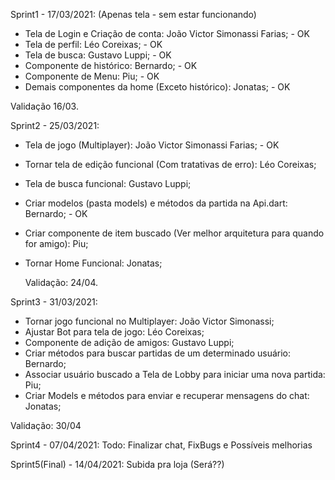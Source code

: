 Sprint1 - 17/03/2021:
(Apenas tela - sem estar funcionando)

 - Tela de Login e Criação de conta: João Victor Simonassi Farias; - OK
 - Tela de perfil: Léo Coreixas; - OK
 - Tela de busca: Gustavo Luppi; - OK
 - Componente de histórico: Bernardo; - OK
 - Componente de Menu: Piu; - OK
 - Demais componentes da home (Exceto histórico): Jonatas; - OK

 Validação 16/03.

Sprint2 - 25/03/2021:

 - Tela de jogo (Multiplayer): João Victor Simonassi Farias; - OK
 - Tornar tela de edição funcional (Com tratativas de erro): Léo Coreixas;
 - Tela de busca funcional: Gustavo Luppi;
 - Criar modelos (pasta models) e métodos da partida na Api.dart: Bernardo; - OK
 - Criar componente de item buscado (Ver melhor arquitetura para quando for amigo): Piu;
 - Tornar Home Funcional: Jonatas;

    Validação: 24/04.

Sprint3 - 31/03/2021:
  - Tornar jogo funcional no Multiplayer: João Victor Simonassi;
  - Ajustar Bot para tela de jogo: Léo Coreixas;
  - Componente de adição de amigos: Gustavo Luppi;
  - Criar métodos para buscar partidas de um determinado usuário: Bernardo;
  - Associar usuário buscado a Tela de Lobby para iniciar uma nova partida: Piu;
  - Criar Models e métodos para enviar e recuperar mensagens do chat: Jonatas;
  
  Validação: 30/04

Sprint4 - 07/04/2021:
    Todo: Finalizar chat, FixBugs e Possíveis melhorias

Sprint5(Final) - 14/04/2021:
    Subida pra loja (Será??)